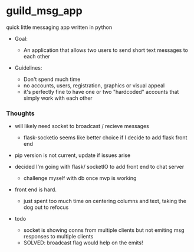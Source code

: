 # guild_msg_app
quick little messaging app written in python 


- Goal: 
    - An application that allows two users to send short text messages to each other

- Guidelines: 
    - Don't spend much time  
    - no accounts, users, registration, graphics or visual appeal 
    - it's perfectly fine to have one or two "hardcoded" accounts that simply work with each other


### Thoughts 

- will likely need socket to broadcast / recieve messages
    - flask-socketio seems like better choice if I decide to add flask front end 
- pip version is not current, update if issues arise
- decided I'm going with flask/ socketIO to add front end to chat server 
    - challenge myself with db once mvp is working
- front end is hard. 
    - just spent too much time on centering columns and text, taking the dog out to refocus 

- todo
    - socket is showing conns from multiple clients but not emiting msg responses to multiple clients 
    - SOLVED: broadcast flag would help on the emits!
